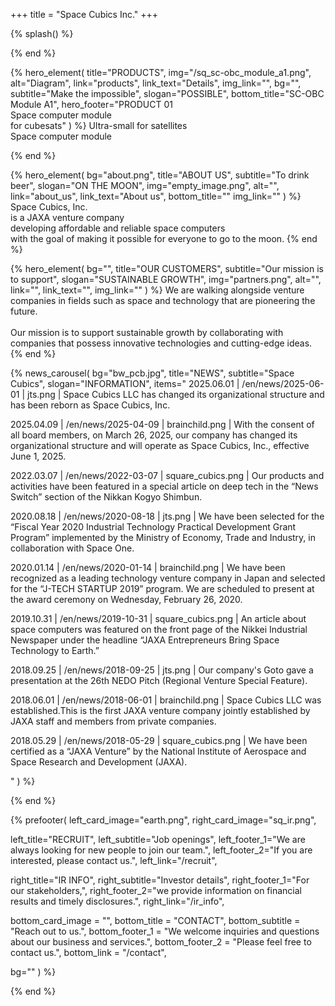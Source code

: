 +++
title = "Space Cubics Inc."
+++

{% splash() %}
<!--display element -->
{% end %}

{% hero_element(
  title="PRODUCTS",
  img="/sq_sc-obc_module_a1.png",
  alt="Diagram",
  link="products",
  link_text="Details",
  img_link="",
  bg="",
  subtitle="Make the impossible",
  slogan="POSSIBLE",
  bottom_title="SC-OBC Module A1",
  hero_footer="PRODUCT 01 <br> Space computer module <br> for cubesats"
) %}
Ultra-small for satellites
<br>
Space computer module

{% end %}

{% hero_element(
  bg="about.png",
  title="ABOUT US",
  subtitle="To drink beer",
  slogan="ON THE MOON",
  img="empty_image.png",
  alt="",
  link="about_us",
  link_text="About us",
  bottom_title=""
  img_link=""
) %}
Space Cubics, Inc.
<br>is a JAXA venture company
<br>developing affordable and reliable space computers
<br>with the goal of making it possible for everyone to go to the moon.
{% end %}

{% hero_element(
  bg="",
  title="OUR CUSTOMERS",
  subtitle="Our mission is to support",
  slogan="SUSTAINABLE GROWTH",
  img="partners.png",
  alt="",
  link="",
  link_text="",
  img_link=""
) %}
We are walking alongside venture companies in fields such as space and technology that are pioneering the future.
<br><br>
Our mission is to support sustainable growth by collaborating with companies that possess innovative technologies and cutting-edge ideas.
{% end %}

{% news_carousel(
  bg="bw_pcb.jpg",
  title="NEWS",
  subtitle="Space Cubics",
  slogan="INFORMATION",
  items="
2025.06.01 | /en/news/2025-06-01 | jts.png | Space Cubics LLC has changed its organizational structure and has been reborn as Space Cubics, Inc. 

2025.04.09 | /en/news/2025-04-09 | brainchild.png | With the consent of all board members, on March 26, 2025, our company has changed its organizational structure and will operate as Space Cubics, Inc., effective June 1, 2025.

2022.03.07 | /en/news/2022-03-07 | square_cubics.png | Our products and activities have been featured in a special article on deep tech in the “News Switch” section of the Nikkan Kogyo Shimbun.

2020.08.18 | /en/news/2020-08-18 | jts.png | We have been selected for the “Fiscal Year 2020 Industrial Technology Practical Development Grant Program” implemented by the Ministry of Economy, Trade and Industry, in collaboration with Space One.

2020.01.14 | /en/news/2020-01-14 | brainchild.png | We have been recognized as a leading technology venture company in Japan and selected for the “J-TECH STARTUP 2019” program. We are scheduled to present at the award ceremony on Wednesday, February 26, 2020.

2019.10.31 | /en/news/2019-10-31 | square_cubics.png | An article about space computers was featured on the front page of the Nikkei Industrial Newspaper under the headline “JAXA Entrepreneurs Bring Space Technology to Earth.”
    
2018.09.25 | /en/news/2018-09-25 | jts.png | Our company's Goto gave a presentation at the 26th NEDO Pitch (Regional Venture Special Feature).  

2018.06.01 | /en/news/2018-06-01 | brainchild.png | Space Cubics LLC was established.This is the first JAXA venture company jointly established by JAXA staff and members from private companies. 

2018.05.29 | /en/news/2018-05-29 | square_cubics.png | We have been certified as a “JAXA Venture” by the National Institute of Aerospace and Space Research and Development (JAXA).

  "
) %}
<!--display element -->
{% end %}

{% prefooter(
  left_card_image="earth.png", 
  right_card_image="sq_ir.png",

 left_title="RECRUIT",
  left_subtitle="Job openings",
  left_footer_1="We are always looking for new people to join our team.",
  left_footer_2="If you are interested, please contact us.",
  left_link="/recruit",

  right_title="IR INFO",
  right_subtitle="Investor details",
  right_footer_1="For our stakeholders,",
  right_footer_2="we provide information on financial results and timely disclosures.",
  right_link="/ir_info",

  bottom_card_image = "<!--display element -->",
  bottom_title = "CONTACT",
  bottom_subtitle = "Reach out to us.",
  bottom_footer_1 = "We welcome inquiries and questions about our business and services.",
  bottom_footer_2 = "Please feel free to contact us.",
  bottom_link = "/contact", 

  bg=""
) %}
<!--display element -->
{% end %}

